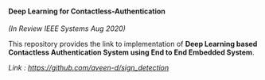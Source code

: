 #### Deep Learning for Contactless-Authentication
*(In Review IEEE Systems Aug 2020)*

This repository provides the link to implementation of **Deep Learning based Contactless Authentication System using End to End Embedded System**.

*Link : https://github.com/aveen-d/sign_detection*


